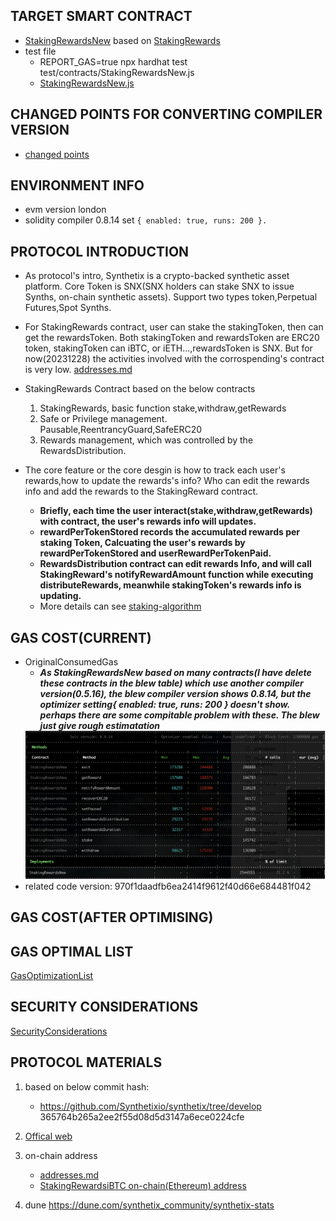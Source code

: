 ## TARGET SMART CONTRACT
*  [StakingRewardsNew](contracts/StakingRewardsNew.sol) based on [StakingRewards](contracts/StakingRewards.sol)
*  test file
    * REPORT_GAS=true npx hardhat test test/contracts/StakingRewardsNew.js
    * [StakingRewardsNew.js](test/contracts/StakingRewardsNew.js)
## CHANGED POINTS FOR CONVERTING COMPILER VERSION 
* [changed points](./AdjustCompilerVersion.md) 

## ENVIRONMENT INFO
* evm version london
* solidity compiler 0.8.14 set `{ enabled: true, runs: 200 }.`


## PROTOCOL INTRODUCTION
* As protocol's intro, Synthetix is a crypto-backed synthetic asset platform. Core Token is SNX(SNX holders can stake SNX to issue Synths, on-chain synthetic assets). Support two types token,Perpetual Futures,Spot Synths.


* For StakingRewards contract, user can stake the stakingToken, then can get the rewardsToken. Both  stakingToken and rewardsToken are ERC20 token, stakingToken can iBTC, or iETH...,rewardsToken is SNX. But for now(20231228) the activities involved with the corrospending's contract is very low. [addresses.md](https://github.com/Synthetixio/synthetix-docs/blob/master/content/addresses.md)
 
* StakingRewards Contract based on the below contracts
    1. StakingRewards, basic function stake,withdraw,getRewards
    2. Safe or Privilege management. Pausable,ReentrancyGuard,SafeERC20
    3. Rewards management, which was controlled by the RewardsDistribution.

* The core feature or the core desgin is how to track each user's rewards,how to update the rewards's info? Who can edit the rewards info and add the rewards to the StakingReward contract.
    * **Briefly, each time the user interact(stake,withdraw,getRewards) with contract, the user's rewards info will updates.**
    * **rewardPerTokenStored records the accumulated rewards per staking Token, Calcuating the user's rewards by rewardPerTokenStored and userRewardPerTokenPaid.** 
    * **RewardsDistribution contract can edit rewards Info, and will call StakingReward's notifyRewardAmount function while executing distributeRewards, meanwhile stakingToken's rewards info is updating.** 
    * More details can see [staking-algorithm](https://www.rareskills.io/post/staking-algorithm)


## GAS COST(CURRENT)
- OriginalConsumedGas
  * ***As StakingRewardsNew based on many contracts(I have delete these contracts in the blew table) which use another compiler version(0.5.16), the blew compiler version shows 0.8.14, but the optimizer setting{ enabled: true, runs: 200 } doesn't show.  perhaps there are some compitable problem with these. The blew just give rough estimatation***
  <img src="OriginalConsumedGas.png" alt="external_result" width="1000"/>
- related code version: 970f1daadfb6ea2414f9612f40d66e684481f042

## GAS COST(AFTER OPTIMISING)






## GAS OPTIMAL LIST
[GasOptimizationList](GasOptimizationList.md)

## SECURITY CONSIDERATIONS
[SecurityConsiderations](SecurityConsiderations.md)

## PROTOCOL MATERIALS

1. based on below commit hash: 
    * https://github.com/Synthetixio/synthetix/tree/develop 365764b265a2ee2f55d08d5d3147a6ece0224cfe
2. [Offical web](https://synthetix.io/)
3. on-chain address 
    * [addresses.md](https://github.com/Synthetixio/synthetix-docs/blob/master/content/addresses.md)
    * [StakingRewardsiBTC on-chain(Ethereum) address]( https://etherscan.io/address/0x167009dcDA2e49930a71712D956f02cc980DcC1b#code) 

3. dune
https://dune.com/synthetix_community/synthetix-stats